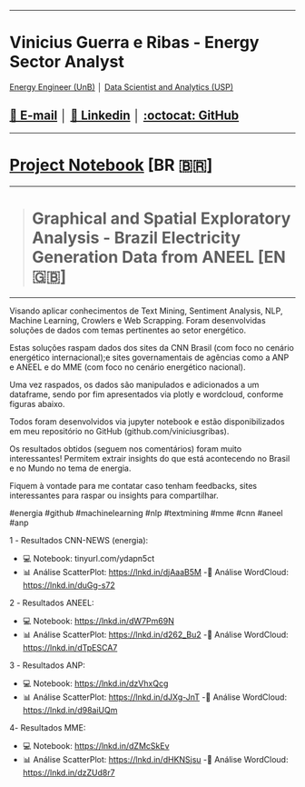 

---

# Vinicius Guerra e Ribas -  Energy Sector Analyst
[Energy Engineer (UnB)](https://www.unb.br/) │ [Data Scientist and Analytics (USP)](https://www5.usp.br/)


## [📧 E-mail](mailto:viniciusgribas@gmail.com?Subject=%5BWebScrapping%5D%20-%20Contact) │ [:dart: Linkedin](https://www.linkedin.com/in/vinicius-guerra-e-ribas/) │ [:octocat: GitHub](https://github.com/viniciusgribas) 

---

# [Project Notebook](https://github.com/viniciusgribas/EnergyNewsScrapping) [BR 🇧🇷] 

---
># Graphical and Spatial Exploratory Analysis - Brazil Electricity Generation Data from ANEEL [EN 🇬🇧] 

---



Visando aplicar conhecimentos de Text Mining, Sentiment Analysis, NLP, Machine Learning, Crowlers e Web Scrapping. 
Foram desenvolvidas soluções de dados com temas pertinentes ao setor energético.

Estas soluções raspam dados dos sites da CNN Brasil (com foco no cenário energético internacional);e sites governamentais de agências como a ANP e ANEEL e do MME (com foco no cenário energético nacional).

Uma vez raspados, os dados são manipulados e adicionados a um dataframe, sendo por fim apresentados via plotly e wordcloud, conforme figuras abaixo.

Todos foram desenvolvidos via jupyter notebook e estão disponibilizados em meu repositório no GitHub (github.com/viniciusgribas).

Os resultados obtidos (seguem nos comentários) foram muito interessantes! Permitem extrair insights do que está acontecendo no Brasil e no Mundo no tema de energia.

Fiquem à vontade para me contatar caso tenham feedbacks, sites interessantes para raspar ou insights para compartilhar.

#energia #github #machinelearning #nlp #textmining #mme #cnn #aneel #anp

1️ - Resultados CNN-NEWS (energia):
- 💻 Notebook: tinyurl.com/ydapn5ct
- 📊 Análise ScatterPlot: https://lnkd.in/djAaaB5M
-📰 Análise WordCloud: https://lnkd.in/duGg-s72

2️ - Resultados ANEEL:
- 💻 Notebook: https://lnkd.in/dW7Pm69N
- 📊 Análise ScatterPlot: https://lnkd.in/d262_Bu2
-📰 Análise WordCloud: https://lnkd.in/dTpESCA7

3️ - Resultados ANP:
- 💻 Notebook: https://lnkd.in/dzVhxQcg
- 📊 Análise ScatterPlot: https://lnkd.in/dJXg-JnT
-📰 Análise WordCloud: https://lnkd.in/d98aiUQm

4️- Resultados MME:
- 💻 Notebook: https://lnkd.in/dZMcSkEv
- 📊 Análise ScatterPlot: https://lnkd.in/dHKNSjsu
-📰 Análise WordCloud: https://lnkd.in/dzZUd8r7
